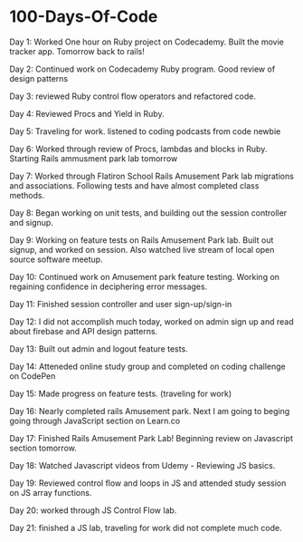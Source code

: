 # 100-Days-Of-Code
Day 1: Worked One hour on Ruby project on Codecademy. Built the movie tracker app. Tomorrow back to rails! 

Day 2: Continued work on Codecademy Ruby program. Good review of design patterns

Day 3: reviewed Ruby control flow operators and refactored code.

Day 4: Reviewed Procs and Yield in Ruby. 

Day 5: Traveling for work. listened to coding podcasts from code newbie

Day 6: Worked through review of Procs, lambdas and blocks in Ruby. Starting Rails ammusment park lab tomorrow

Day 7: Worked through Flatiron School Rails Amusement Park lab migrations and associations. Following tests and have almost completed class methods. 

Day 8: Began working on unit tests, and building out the session controller and signup.

Day 9: Working on feature tests on Rails Amusement Park lab. Built out signup, and worked on session. Also watched live stream of local open source software meetup. 

Day 10: Continued work on Amusement park feature testing. Working on regaining confidence in deciphering error messages. 

Day 11: Finished session controller and user sign-up/sign-in

Day 12: I did not accomplish much today, worked on admin sign up and read about firebase and API design patterns. 

Day 13: Built out admin and logout feature tests.

Day 14: Atteneded online study group and completed on coding challenge on CodePen

Day 15: Made progress on feature tests. (traveling for work)

Day 16: Nearly completed rails Amusement park. Next I am going to beging going through JavaScript section on Learn.co

Day 17: Finished Rails Amusement Park Lab! Beginning review on Javascript section tomorrow. 

Day 18: Watched Javascript videos from Udemy - Reviewing JS basics. 

Day 19: Reviewed control flow and loops in JS and attended study session on JS array functions.

Day 20: worked through JS Control Flow lab. 

Day 21: finished a JS lab, traveling for work did not complete much code. 
